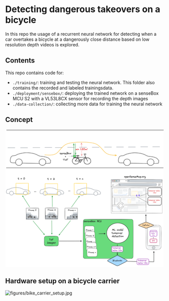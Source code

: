 # Detecting dangerous takeovers on a bicycle

In this repo the usage of a recurrent neural network for detecting when a car overtakes a bicycle at a dangerously close distance based on low resolution depth videos is explored.

## Contents

This repo contains code for:
- `./training/`: training and testing the neural network. This folder also contains the recorded and labeled trainingsdata.
- `./deployment/sensebox/`: deploying the trained network on a senseBox MCU S2 with a VL53L8CX sensor for recording the depth images
- `./data-collection/`: collecting more data for training the neural network

## Concept

![figures/concept.png](figures/concept.png)

## Hardware setup on a bicycle carrier

![figures/bike_carrier_setup.jpg](figures/bike_carrier_setup.jpg)

